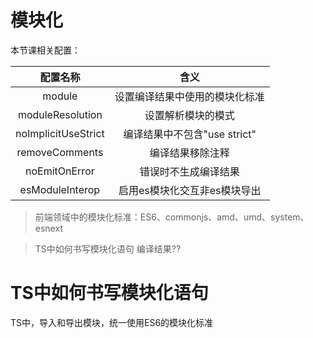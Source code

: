 # 模块化

本节课相关配置：

|      配置名称       |              含义              |
| :-----------------: | :----------------------------: |
|       module        | 设置编译结果中使用的模块化标准 |
|  moduleResolution   |       设置解析模块的模式       |
| noImplicitUseStrict |  编译结果中不包含"use strict"  |
|   removeComments    |        编译结果移除注释        |
|    noEmitOnError    |      错误时不生成编译结果      |
|   esModuleInterop   |  启用es模块化交互非es模块导出  |

> 前端领域中的模块化标准：ES6、commonjs、amd、umd、system、esnext

> TS中如何书写模块化语句
> 编译结果??

# TS中如何书写模块化语句

TS中，导入和导出模块，统一使用ES6的模块化标准